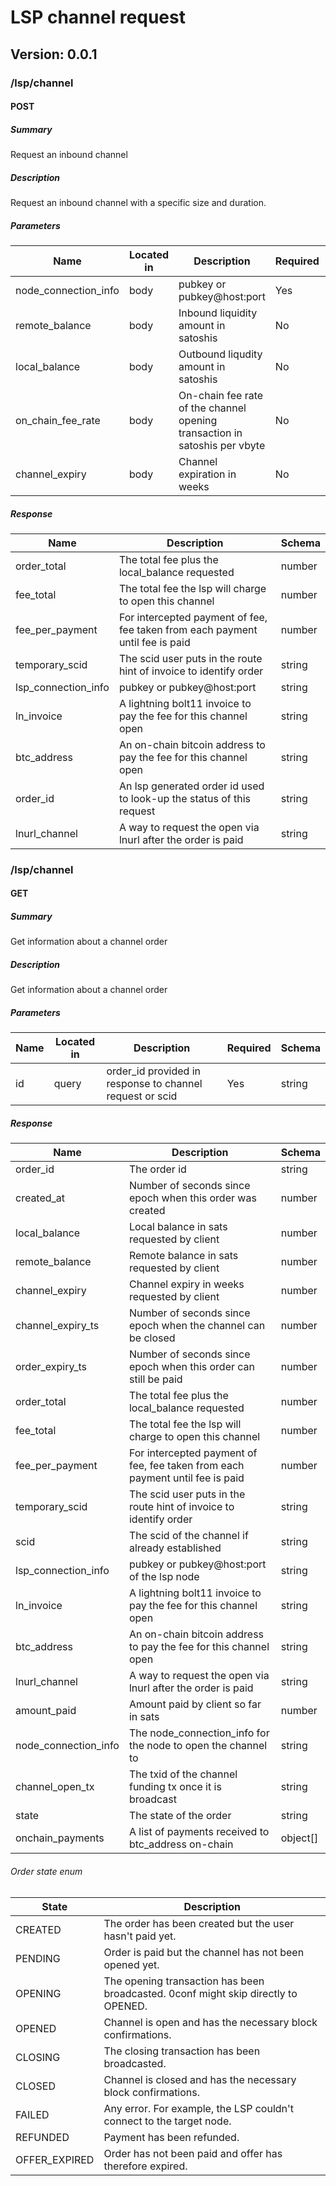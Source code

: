 # LSP channel request


## Version: 0.0.1

### /lsp/channel

#### POST
##### Summary

Request an inbound channel

##### Description

Request an inbound channel with a specific size and duration.

##### Parameters

| Name | Located in | Description | Required | Schema |
| ---- | ---------- | ----------- | -------- | ------ |
| node_connection_info | body | pubkey or pubkey@host:port | Yes | string |
| remote_balance | body | Inbound liquidity amount in satoshis | No | integer |
| local_balance | body | Outbound liqudity amount in satoshis | No | integer |
| on_chain_fee_rate | body | On-chain fee rate of the channel opening transaction in satoshis per vbyte | No | number |
| channel_expiry | body | Channel expiration in weeks | No | integer |


##### Response

| Name | Description | Schema |
| ---- | ----------- | ------ |
| order_total | The total fee plus the local_balance requested | number |
| fee_total | The total fee the lsp will charge to open this channel | number |
| fee_per_payment | For intercepted payment of fee, fee taken from each payment until fee is paid | number |
| temporary_scid | The scid user puts in the route hint of invoice to identify order | string |
| lsp_connection_info | pubkey or pubkey@host:port | string |
| ln_invoice | A lightning bolt11 invoice to pay the fee for this channel open | string |
| btc_address | An on-chain bitcoin address to pay the fee for this channel open | string |
| order_id | An lsp generated order id used to look-up the status of this request | string |
| lnurl_channel | A way to request the open via lnurl after the order is paid | string |

### /lsp/channel

#### GET
##### Summary

Get information about a channel order

##### Description

Get information about a channel order

##### Parameters

| Name | Located in | Description | Required | Schema |
| ---- | ---------- | ----------- | -------- | ---- |
| id | query | order_id provided in response to channel request or scid | Yes | string |

##### Response

| Name | Description | Schema |
| ---- | ----------- | ------ |
| order_id | The order id | string |
| created_at | Number of seconds since epoch when this order was created | number |
| local_balance | Local balance in sats requested by client | number |
| remote_balance | Remote balance in sats requested by client | number |
| channel_expiry | Channel expiry in weeks requested by client | number |
| channel_expiry_ts | Number of seconds since epoch when the channel can be closed | number |
| order_expiry_ts | Number of seconds since epoch when this order can still be paid | number |
| order_total | The total fee plus the local_balance requested | number |
| fee_total | The total fee the lsp will charge to open this channel | number |
| fee_per_payment | For intercepted payment of fee, fee taken from each payment until fee is paid | number |
| temporary_scid | The scid user puts in the route hint of invoice to identify order | string |
| scid | The scid of the channel if already established | string |
| lsp_connection_info | pubkey or pubkey@host:port of the lsp node | string |
| ln_invoice | A lightning bolt11 invoice to pay the fee for this channel open | string |
| btc_address | An on-chain bitcoin address to pay the fee for this channel open | string | 
| lnurl_channel | A way to request the open via lnurl after the order is paid | string |
| amount_paid | Amount paid by client so far in sats | number |
| node_connection_info | The node_connection_info for the node to open the channel to | string |
| channel_open_tx | The txid of the channel funding tx once it is broadcast | string |
| state | The state of the order | string |
| onchain_payments | A list of payments received to btc_address on-chain | object[] |


###### Order state enum

| State          	| Description                                                                           	|
|----------------	|---------------------------------------------------------------------------------------	|
| CREATED       	| The order has been created but the user hasn't paid yet.                               	|
| PENDING        	| Order is paid but the channel has not been opened yet.                                	|
| OPENING       	| The opening transaction has been broadcasted. 0conf might skip directly to OPENED.     	|
| OPENED         	| Channel is open and has the necessary block confirmations.                            	|
| CLOSING           | The closing transaction has been broadcasted.                                             |
| CLOSED            | Channel is closed and has the necessary block confirmations.                              |
| FAILED         	| Any error. For example, the LSP couldn't connect to the target node.                  	|
| REFUNDED       	| Payment has been refunded.                                                            	|
| OFFER_EXPIRED  	| Order has not been paid and offer has therefore expired.                              	|


